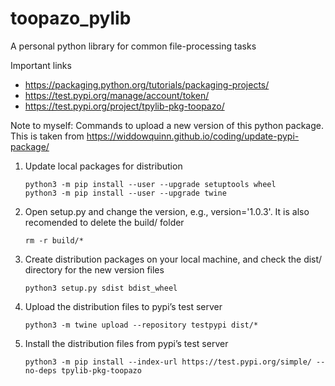 # toopazo_pylib
A personal python library for common file-processing tasks

Important links
- https://packaging.python.org/tutorials/packaging-projects/
- https://test.pypi.org/manage/account/token/
- https://test.pypi.org/project/tpylib-pkg-toopazo/

Note to myself: Commands to upload a new version of this python package. 
This is taken from https://widdowquinn.github.io/coding/update-pypi-package/

1. Update local packages for distribution
    ```
    python3 -m pip install --user --upgrade setuptools wheel
    python3 -m pip install --user --upgrade twine 
    ```
2. Open setup.py and change the version, e.g., version='1.0.3'. It is also recomended to delete the build/ folder
    ```
    rm -r build/*
    ```
3. Create distribution packages on your local machine, and check the dist/ directory for the new version files
    ```
    python3 setup.py sdist bdist_wheel
    ```
4. Upload the distribution files to pypi’s test server
    ```
    python3 -m twine upload --repository testpypi dist/*
    ```
5. Install the distribution files from pypi’s test server
    ```
    python3 -m pip install --index-url https://test.pypi.org/simple/ --no-deps tpylib-pkg-toopazo
    ```



